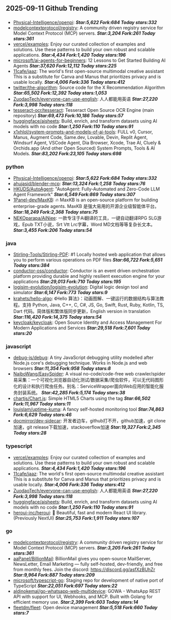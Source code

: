 ## 2025-09-11 Github Trending

### 
* [Physical-Intelligence/openpi](https://github.com/Physical-Intelligence/openpi):  ***Star:5,622 Fork:684 Today stars:332***
* [modelcontextprotocol/registry](https://github.com/modelcontextprotocol/registry): A community driven registry service for Model Context Protocol (MCP) servers. ***Star:3,204 Fork:261 Today stars:361***
* [vercel/examples](https://github.com/vercel/examples): Enjoy our curated collection of examples and solutions. Use these patterns to build your own robust and scalable applications. ***Star:4,434 Fork:1,420 Today stars:196***
* [microsoft/ai-agents-for-beginners](https://github.com/microsoft/ai-agents-for-beginners): 12 Lessons to Get Started Building AI Agents ***Star:37,620 Fork:12,112 Today stars:225***
* [11cafe/jaaz](https://github.com/11cafe/jaaz): The world's first open-source multimodal creative assistant This is a substitute for Canva and Manus that prioritizes privacy and is usable locally. ***Star:4,006 Fork:336 Today stars:412***
* [twitter/the-algorithm](https://github.com/twitter/the-algorithm): Source code for the X Recommendation Algorithm ***Star:65,502 Fork:12,392 Today stars:1,053***
* [ZuodaoTech/everyone-can-use-english](https://github.com/ZuodaoTech/everyone-can-use-english): 人人都能用英语 ***Star:27,220 Fork:3,998 Today stars:118***
* [tesseract-ocr/tesseract](https://github.com/tesseract-ocr/tesseract): Tesseract Open Source OCR Engine (main repository) ***Star:69,473 Fork:10,186 Today stars:57***
* [huggingface/aisheets](https://github.com/huggingface/aisheets): Build, enrich, and transform datasets using AI models with no code ***Star:1,250 Fork:110 Today stars:91***
* [x1xhlol/system-prompts-and-models-of-ai-tools](https://github.com/x1xhlol/system-prompts-and-models-of-ai-tools): FULL v0, Cursor, Manus, Augment Code, Same.dev, Lovable, Devin, Replit Agent, Windsurf Agent, VSCode Agent, Dia Browser, Xcode, Trae AI, Cluely & Orchids.app (And other Open Sourced) System Prompts, Tools & AI Models. ***Star:83,202 Fork:23,105 Today stars:698***

### python
* [Physical-Intelligence/openpi](https://github.com/Physical-Intelligence/openpi):  ***Star:5,622 Fork:684 Today stars:332***
* [ahujasid/blender-mcp](https://github.com/ahujasid/blender-mcp):  ***Star:13,324 Fork:1,258 Today stars:76***
* [HKUDS/AutoAgent](https://github.com/HKUDS/AutoAgent): "AutoAgent: Fully-Automated and Zero-Code LLM Agent Framework" ***Star:6,549 Fork:869 Today stars:307***
* [1Panel-dev/MaxKB](https://github.com/1Panel-dev/MaxKB): 🔥 MaxKB is an open-source platform for building enterprise-grade agents. MaxKB 是强大易用的开源企业级智能体平台。 ***Star:18,249 Fork:2,368 Today stars:75***
* [NEKOparapa/AiNiee](https://github.com/NEKOparapa/AiNiee): 一款专注于Ai翻译的工具，一键自动翻译RPG SLG游戏，Epub TXT小说，Srt Vtt Lrc字幕，Word MD文档等等复杂长文本。 ***Star:3,455 Fork:206 Today stars:54***

### java
* [Stirling-Tools/Stirling-PDF](https://github.com/Stirling-Tools/Stirling-PDF): #1 Locally hosted web application that allows you to perform various operations on PDF files ***Star:66,722 Fork:5,651 Today stars:384***
* [conductor-oss/conductor](https://github.com/conductor-oss/conductor): Conductor is an event driven orchestration platform providing durable and highly resilient execution engine for your applications ***Star:29,013 Fork:710 Today stars:195***
* [logisim-evolution/logisim-evolution](https://github.com/logisim-evolution/logisim-evolution): Digital logic design tool and simulator ***Star:6,147 Fork:773 Today stars:9***
* [krahets/hello-algo](https://github.com/krahets/hello-algo): 《Hello 算法》：动画图解、一键运行的数据结构与算法教程。支持 Python, Java, C++, C, C#, JS, Go, Swift, Rust, Ruby, Kotlin, TS, Dart 代码。简体版和繁体版同步更新，English version in translation ***Star:116,420 Fork:14,375 Today stars:54***
* [keycloak/keycloak](https://github.com/keycloak/keycloak): Open Source Identity and Access Management For Modern Applications and Services ***Star:29,518 Fork:7,601 Today stars:20***

### javascript
* [debug-js/debug](https://github.com/debug-js/debug): A tiny JavaScript debugging utility modelled after Node.js core's debugging technique. Works in Node.js and web browsers ***Star:11,354 Fork:958 Today stars:8***
* [NaiboWang/EasySpider](https://github.com/NaiboWang/EasySpider): A visual no-code/code-free web crawler/spider易采集：一个可视化浏览器自动化测试/数据采集/爬虫软件，可以无代码图形化的设计和执行爬虫任务。别名：ServiceWrapper面向Web应用的智能化服务封装系统。 ***Star:42,285 Fork:5,174 Today stars:38***
* [chartjs/Chart.js](https://github.com/chartjs/Chart.js): Simple HTML5 Charts using the <canvas> tag ***Star:66,502 Fork:11,967 Today stars:11***
* [louislam/uptime-kuma](https://github.com/louislam/uptime-kuma): A fancy self-hosted monitoring tool ***Star:74,863 Fork:6,629 Today stars:46***
* [docmirror/dev-sidecar](https://github.com/docmirror/dev-sidecar): 开发者边车，github打不开，github加速，git clone加速，git release下载加速，stackoverflow加速 ***Star:19,327 Fork:2,345 Today stars:28***

### typescript
* [vercel/examples](https://github.com/vercel/examples): Enjoy our curated collection of examples and solutions. Use these patterns to build your own robust and scalable applications. ***Star:4,434 Fork:1,420 Today stars:196***
* [11cafe/jaaz](https://github.com/11cafe/jaaz): The world's first open-source multimodal creative assistant This is a substitute for Canva and Manus that prioritizes privacy and is usable locally. ***Star:4,006 Fork:336 Today stars:412***
* [ZuodaoTech/everyone-can-use-english](https://github.com/ZuodaoTech/everyone-can-use-english): 人人都能用英语 ***Star:27,220 Fork:3,998 Today stars:118***
* [huggingface/aisheets](https://github.com/huggingface/aisheets): Build, enrich, and transform datasets using AI models with no code ***Star:1,250 Fork:110 Today stars:91***
* [heroui-inc/heroui](https://github.com/heroui-inc/heroui): 🚀 Beautiful, fast and modern React UI library. (Previously NextUI) ***Star:25,753 Fork:1,911 Today stars:107***

### go
* [modelcontextprotocol/registry](https://github.com/modelcontextprotocol/registry): A community driven registry service for Model Context Protocol (MCP) servers. ***Star:3,205 Fork:261 Today stars:361***
* [aaPanel/BillionMail](https://github.com/aaPanel/BillionMail): BillionMail gives you open-source MailServer, NewsLetter, Email Marketing — fully self-hosted, dev-friendly, and free from monthly fees. Join the discord: https://discord.gg/asfXzBUhZr ***Star:9,964 Fork:887 Today stars:209***
* [microsoft/typescript-go](https://github.com/microsoft/typescript-go): Staging repo for development of native port of TypeScript ***Star:22,051 Fork:697 Today stars:22***
* [aldinokemal/go-whatsapp-web-multidevice](https://github.com/aldinokemal/go-whatsapp-web-multidevice): GOWA - WhatsApp REST API with support for UI, Webhooks, and MCP. Built with Golang for efficient memory use. ***Star:2,399 Fork:603 Today stars:14***
* [fleetdm/fleet](https://github.com/fleetdm/fleet): Open device management ***Star:5,518 Fork:660 Today stars:7***
